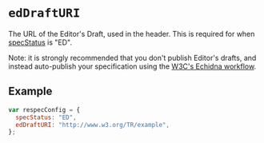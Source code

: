 # `edDraftURI`

The URL of the Editor's Draft, used in the header. This is required for when [specStatus](specStatus) is "ED".

Note: it is strongly recommended that you don't publish Editor's drafts, and instead auto-publish your specification using the [W3C's Echidna workflow](https://github.com/w3c/echidna).

## Example

```js
var respecConfig = {
  specStatus: "ED",
  edDraftURI: "http://www.w3.org/TR/example",
};
```
